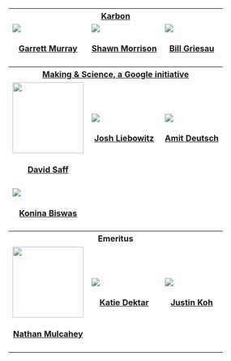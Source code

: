 <table id="team">
    <tr>
        <th colspan="3"><a href="https://karbon.agency">Karbon</a></th>
    </tr>
    <tr>
        <td id="garrett-murray">
            <a href="https://github.com/garrettmurray">
                <img src="https://github.com/garrettmurray.png?size=140">
            </a>
            <h4 align="center"><a href="https://github.com/garrettmurray">Garrett Murray</a></h4>
        </td>
        <td id="shawn-morrison">
            <a href="https://github.com/shawnmorrison">
                <img src="https://github.com/shawnmorrison.png?size=140">
            </a>
            <h4 align="center"><a href="https://github.com/shawnmorrison">Shawn Morrison</a></h4>
        </td>
        <td id="bill-griesau">
            <a href="https://github.com/billgriesau">
                <img src="https://github.com/billgriesau.png?size=140">
            </a>
            <h4 align="center"><a href="https://github.com/billgriesau">Bill Griesau</a></h4>
        </td>
    </tr>
    <tr>
        <th colspan="3"><a href="https://makingscience.withgoogle.com">Making & Science, a Google initiative</a></th>
    </tr>
    <tr>
        <td id="david-saff">
            <a href="https://github.com/dsaff">
                <img src="https://github.com/dsaff.png?size=140" width="140" height="140">
            </a>
            <h4 align="center"><a href="https://github.com/dsaff">David Saff</a></h4>
        </td>
        <td id="josh-liebowitz">
            <a href="https://github.com/taquitos">
                <img src="https://github.com/taquitos.png?size=140">
            </a>
            <h4 align="center"><a href="https://github.com/taquitos">Josh Liebowitz</a></h4>
        </td>
        <td id="amit-deutsch">
            <a href="https://github.com/amitdeutsch">
                <img src="https://github.com/amitdeutsch.png?size=140">
            </a>
            <h4 align="center"><a href="https://github.com/amitdeutsch">Amit Deutsch</a></h4>
        </td>
    </tr>
    <tr>
        <td id="konina-biswas">
            <a href="https://github.com/koninabiswas">
                <img src="https://github.com/koninabiswas.png?size=140">
            </a>
            <h4 align="center"><a href="https://github.com/koninabiswas">Konina Biswas</a></h4>
        </td>
        <td colspan="2"></td>
    </tr>
    <th colspan="3">Emeritus</th>
    <tr>
        <td id="nathan-mulcahey">
            <a href="https://github.com/nmulcahey">
                <img src="https://github.com/nmulcahey.png?size=140" width="140" height="140">
            </a>
            <h4 align="center"><a href="https://github.com/nmulcahey">Nathan Mulcahey</a></h4>
        </td>
        <td id="katie-dektar">
            <a href="https://github.com/dektar">
                <img src="https://github.com/dektar.png?size=140">
            </a>
            <h4 align="center"><a href="https://github.com/dektar">Katie Dektar</a></h4>
        </td>
        <td id="justin-koh">
            <a href="https://github.com/scrubskip">
                <img src="https://github.com/scrubskip.png?size=140">
            </a>
            <h4 align="center"><a href="https://github.com/scrubskip">Justin Koh</a></h4>
        </td>
    </tr>
</table>
